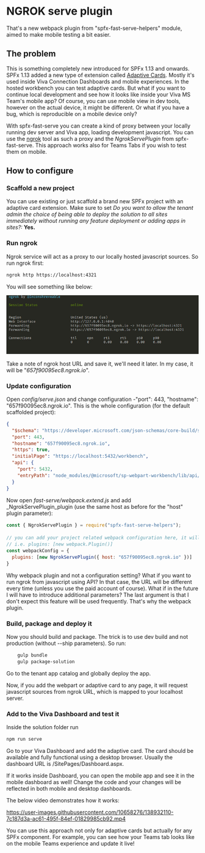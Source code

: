 # NGROK serve plugin

That's a new webpack plugin from "spfx-fast-serve-helpers" module, aimed to make mobile testing a bit easier.

## The problem

This is something completely new introduced for SPFx 1.13 and onwards. SPFx 1.13 added a new type of extension called [Adaptive Cards](https://docs.microsoft.com/en-us/sharepoint/dev/spfx/viva/get-started/build-first-sharepoint-adaptive-card-extension). Mostly it's used inside Viva Connection Dashboards and mobile experiences. In the hosted workbench you can test adaptive cards. But what if you want to continue local development and see how it looks like inside your Viva MS Team's mobile app? Of course, you can use mobile view in dev tools, however on the actual device, it might be different. Or what if you have a bug, which is reproducible on a mobile device only?

With spfx-fast-serve you can create a kind of proxy between your locally running dev server and Viva app, loading development javascript. You can use the [ngrok](https://ngrok.com/) tool as such a proxy and the _NgrokServePlugin_ from spfx-fast-serve. This approach works also for Teams Tabs if you wish to test them on mobile.

## How to configure

### Scaffold a new project

You can use existing or just scaffold a brand new SPFx project with an adaptive card extension. Make sure to set _Do you want to allow the tenant admin the choice of being able to deploy the solution to all sites immediately without running any feature deployment or adding apps in sites?:_ **Yes.**

### Run ngrok

Ngrok service will act as a proxy to our locally hosted javascript sources. So run ngrok first:

```bash
ngrok http https://localhost:4321
```

You will see something like below:

[![](/img/ngrok.jpg)](image)

Take a note of ngrok host URL and save it, we'll need it later. In my case, it will be "_657f90095ec8.ngrok.io_".

### Update configuration

Open _config/serve.json_ and change configuration -"port": 443, "hostname": "657f90095ec8.ngrok.io". This is the whole configuration (for the default scaffolded project):

```json
{
  "$schema": "https://developer.microsoft.com/json-schemas/core-build/serve.schema.json",
  "port": 443,
  "hostname": "657f90095ec8.ngrok.io",
  "https": true,
  "initialPage": "https://localhost:5432/workbench",
  "api": {
    "port": 5432,
    "entryPath": "node_modules/@microsoft/sp-webpart-workbench/lib/api/"
  }
}
```

Now open _fast-serve/webpack.extend.js_ and add _NgrokServePlugin_plugin (use the same host as before for the "host" plugin parameter):

```js
const { NgrokServePlugin } = require("spfx-fast-serve-helpers");

// you can add your project related webpack configuration here, it will be merged using webpack-merge module
// i.e. plugins: [new webpack.Plugin()]
const webpackConfig = {
  plugins: [new NgrokServePlugin({ host: "657f90095ec8.ngrok.io" })]
}
```

Why webpack plugin and not a configuration setting? What if you want to run ngrok from javascript using API? In that case, the URL will be different every time (unless you use the paid account of course). What if in the future I will have to introduce additional parameters? The last argument is that I don't expect this feature will be used frequently. That's why the webpack plugin.

### Build, package and deploy it

Now you should build and package. The trick is to use dev build and not production (without --ship parameters). So run:

```bash
    gulp bundle
    gulp package-solution
```

Go to the tenant app catalog and globally deploy the app.

Now, if you add the webpart or adaptive card to any page, it will request javascript sources from ngrok URL, which is mapped to your localhost server.

### Add to the Viva Dashboard and test it

Inside the solution folder run

```bash
npm run serve
```

Go to your Viva Dashboard and add the adaptive card. The card should be available and fully functional using a desktop browser. Usually the dashboard URL is <your sharepoint home site url>/SitePages/Dashboard.aspx.

If it works inside Dashboard, you can open the mobile app and see it in the mobile dashboard as well! Change the code and your changes will be reflected in both mobile and desktop dashboards.

The below video demonstrates how it works:

<https://user-images.githubusercontent.com/10658276/138932110-7c187d3a-ac61-495f-84ef-01829985cb92.mp4>

You can use this approach not only for adaptive cards but actually for any SPFx component. For example, you can see how your Teams tab looks like on the mobile Teams experience and update it live!
